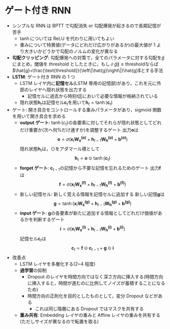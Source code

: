 # ゲート付き RNN

- シンプルな RNN は BPTT で勾配消失 or 勾配爆発が起きるので長期記憶が苦手
  - $\tanh$については ReLU を代わりに用いてもよい
  - 重みについて特異値(データにどれだけ広がりがあるか)の最大値が 1 より大きいかどうかで勾配のノルムの変化が異なる
- **勾配クリッピング**: 勾配爆発への対策で，全てのパラメータに対する勾配を$\hat{g}$にまとめ，閾値を threshold としたときに，もし$\left\|\hat{g}\right\|\geq\text{threshold}$ならば$\hat{g}=\frac{\text{threshold}}{\left\|\hat{g}\right\|}\hat{g}$とする手法
- **LSTM**: ゲート付き RNN の 1 つ
  - LSTM レイヤ内に**記憶セル**(LSTM 専用の記憶部)があり，これを元に外部のレイヤへ隠れ状態を出力する
    - 記憶セルに過去から時刻$t$迄において必要な情報が格納されている
  - 隠れ状態$\bm{h}_t$は記憶セル$\bm{c}_t$を用いて$\bm{h}_t=\tanh\left(\bm{c}_t\right)$
- ゲート: 開き具合をコントロールする重みパラメータがあり，sigmoid 関数を用いて開き具合を求める
  - **output ゲート**: $\tanh(c_t)$の各要素に対してそれらが隠れ状態としてどれだけ重要か(次へ何%だけ通すか)を調整するゲート
    出力$\bm{o}$は
    $$
    \bm{o}=\sigma\left(\bm{x}_t\bm{W_x^{\left(o\right)}}+\bm{h}_{t-1}\bm{W_h^{\left(o\right)}}+\bm{b^{\left(o\right)}}\right)
    $$
    隠れ状態$\bm{h}_t$は，$\odot$をアダマール積として
    $$
    \bm{h}_t=\bm{o}\odot\tanh\left(\bm{c}_t\right)
    $$
  - **forget ゲート**: $\bm{c}_{t-1}$の記憶から不要な記憶を忘れるためのゲート
    出力$\bm{f}$は
    $$
    \bm{f}=\sigma\left(\bm{x}_t\bm{W_x^{\left(f\right)}}+\bm{h}_{t-1}\bm{W_h^{\left(f\right)}}+\bm{b^{\left(f\right)}}\right)
    $$
  - 新しい記憶セル: 新しく覚える情報を記憶セルに追加する
    新しい記憶$\bm{g}$は
    $$
    \bm{g}=\tanh\left(\bm{x}_t\bm{W_x^{\left(g\right)}}+\bm{h}_{t-1}\bm{W_h^{\left(g\right)}}+\bm{b^{\left(g\right)}}\right)
    $$
  - **input ゲート**: $\bm{g}$の各要素が新たに追加する情報としてどれだけ価値があるかを判断するゲート
    $$
    \bm{i}=\sigma\left(\bm{x}_t\bm{W_x^{\left(i\right)}}+\bm{h}_{t-1}\bm{W_h^{\left(i\right)}}+\bm{b^{\left(i\right)}}\right)
    $$
    記憶セル$\bm{c}_t$は
    $$
    \bm{c}_t=\bm{f}\odot\bm{c}_{t-1}+\bm{g}\odot\bm{i}
    $$
- 改善点
  - LSTM レイヤを多層化する(2~4 程度)
  - **過学習**の抑制
    - Dropout のレイヤを時間方向ではなく深さ方向に挿入する(時間方向に挿入すると，時間が進むのに比例してノイズが蓄積することになるため)
    - 時間方向の正則化を目的としたものとして，変分 Dropout などがある
      - これは同じ階層にある Dropout ではマスクを共有する
  - **重み共有**: Embedding レイヤの重みと Affine レイヤの重みを共有する(ただしサイズが異なるので転置を取る)
